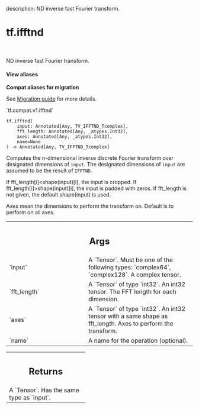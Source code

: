 description: ND inverse fast Fourier transform.

<div itemscope itemtype="http://developers.google.com/ReferenceObject">
<meta itemprop="name" content="tf.ifftnd" />
<meta itemprop="path" content="Stable" />
</div>

# tf.ifftnd

<!-- Insert buttons and diff -->

<table class="tfo-notebook-buttons tfo-api nocontent" align="left">

</table>



ND inverse fast Fourier transform.


<section class="expandable">
  <h4 class="showalways">View aliases</h4>
  <p>
<b>Compat aliases for migration</b>
<p>See
<a href="https://www.tensorflow.org/guide/migrate">Migration guide</a> for
more details.</p>
<p>`tf.compat.v1.ifftnd`</p>
</p>
</section>

<pre class="devsite-click-to-copy prettyprint lang-py tfo-signature-link">
<code>tf.ifftnd(
    input: Annotated[Any, TV_IFFTND_Tcomplex],
    fft_length: Annotated[Any, _atypes.Int32],
    axes: Annotated[Any, _atypes.Int32],
    name=None
) -> Annotated[Any, TV_IFFTND_Tcomplex]
</code></pre>



<!-- Placeholder for "Used in" -->

Computes the n-dimensional inverse discrete Fourier transform over designated
dimensions of `input`. The designated dimensions of `input` are assumed to be
the result of `IFFTND`.

If fft_length[i]<shape(input)[i], the input is cropped. If
fft_length[i]>shape(input)[i], the input is padded with zeros. If fft_length
is not given, the default shape(input) is used.

Axes mean the dimensions to perform the transform on. Default is to perform on
all axes.

<!-- Tabular view -->
 <table class="responsive fixed orange">
<colgroup><col width="214px"><col></colgroup>
<tr><th colspan="2"><h2 class="add-link">Args</h2></th></tr>

<tr>
<td>
`input`<a id="input"></a>
</td>
<td>
A `Tensor`. Must be one of the following types: `complex64`, `complex128`.
A complex tensor.
</td>
</tr><tr>
<td>
`fft_length`<a id="fft_length"></a>
</td>
<td>
A `Tensor` of type `int32`.
An int32 tensor. The FFT length for each dimension.
</td>
</tr><tr>
<td>
`axes`<a id="axes"></a>
</td>
<td>
A `Tensor` of type `int32`.
An int32 tensor with a same shape as fft_length. Axes to perform the transform.
</td>
</tr><tr>
<td>
`name`<a id="name"></a>
</td>
<td>
A name for the operation (optional).
</td>
</tr>
</table>



<!-- Tabular view -->
 <table class="responsive fixed orange">
<colgroup><col width="214px"><col></colgroup>
<tr><th colspan="2"><h2 class="add-link">Returns</h2></th></tr>
<tr class="alt">
<td colspan="2">
A `Tensor`. Has the same type as `input`.
</td>
</tr>

</table>

